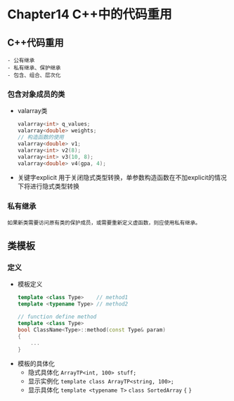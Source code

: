 # Chapter14 C++中的代码重用
## C++代码重用
    - 公有继承
    - 私有继承、保护继承
    - 包含、组合、层次化
### 包含对象成员的类
- valarray类
    ```c++
    valarray<int> q_values;
    valarray<double> weights;
    // 构造函数的使用
    valarray<double> v1;
    valarray<int> v2(8);
    valarray<int> v3(10, 8);
    valarray<double> v4(gpa, 4);
    ```
- 关键字explicit
    用于关闭隐式类型转换，单参数构造函数在不加explicit的情况下将进行隐式类型转换

### 私有继承
	如果新类需要访问原有类的保护成员，或需要重新定义虚函数，则应使用私有继承。

## 类模板 
### 定义
- 模板定义
	```c++
	template <class Type>    // method1
	template <typename Type> // method2
	
	// function define method
	template <class Type>
	bool ClassName<Type>::method(const Type& param)
	{
		...
	}
	```
- 模板的具体化
    - 隐式具体化
        `ArrayTP<int, 100> stuff;`
    - 显示实例化
        `template class ArrayTP<string, 100>;`
    - 显示具体化
        `template <typename T>`
        `class SortedArray`
        `{`
        `}`
